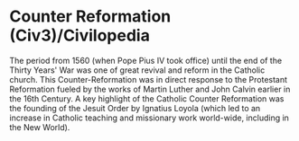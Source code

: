 # Counter Reformation (Civ3)/Civilopedia

The period from 1560 (when Pope Pius IV took office) until the end of the Thirty Years' War was one of great revival and 
reform in the Catholic church. This Counter-Reformation was in direct response to the Protestant Reformation fueled by the
works of Martin Luther and John Calvin earlier in the 16th Century. A key highlight of the Catholic Counter Reformation was
the founding of the Jesuit Order by Ignatius Loyola (which led to an increase in Catholic teaching and missionary work world-wide, including in the New World).